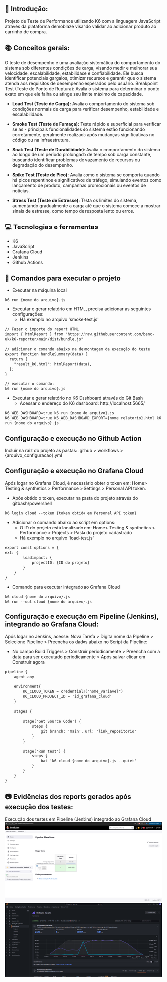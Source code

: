 ## 🚀 Introdução:
Projeto de Teste de Performance utilizando K6 com a linguagem JavaScript através da plataforma demoblaze visando validar ao adicionar produto ao carrinho de compra.

## 📚 Conceitos gerais:
O teste de desempenho é uma avaliação sistemática do comportamento do sistema sob diferentes condições de carga, visando medir e melhorar sua velocidade, escalabilidade, estabilidade e confiabilidade. Ele busca identificar potenciais gargalos, otimizar recursos e garantir que o sistema atenda aos requisitos de desempenho esperados pelo usuário.
Breakpoint Test (Teste de Ponto de Ruptura): Avalia o sistema para determinar o ponto exato em que ele falha ou atinge seu limite máximo de capacidade.

- **Load Test (Teste de Carga):** Avalia o comportamento do sistema sob condições normais de carga para verificar desempenho, estabilidade e escalabilidade.

- **Smoke Test (Teste de Fumaça):** Teste rápido e superficial para verificar se as - principais funcionalidades do sistema estão funcionando corretamente, geralmente realizado após mudanças significativas no código ou na infraestrutura.

- **Soak Test (Teste de Durabilidade):** Avalia o comportamento do sistema ao longo de um período prolongado de tempo sob carga constante, buscando identificar problemas de vazamento de recursos ou degradação do desempenho.

- **Spike Test (Teste de Pico):** Avalia como o sistema se comporta quando há picos repentinos e significativos de tráfego, simulando eventos como lançamento de produto, campanhas promocionais ou eventos de notícias.

- **Stress Test (Teste de Estresse):** Testa os limites do sistema, aumentando gradualmente a carga até que o sistema comece a mostrar sinais de estresse, como tempo de resposta lento ou erros.

## 💻 Tecnologias e ferramentas
- K6
- JavaScript
- Grafana Cloud
- Jenkins
- Github Actions

## 🤖 Comandos para executar o projeto
- Executar na máquina local

```
k6 run {nome do arquivo}.js
```

- Executar e gerar relatório em HTML, precisa adicionar as seguintes configurações:
    - Há exemplo no arquivo 'smoke-test.js'

```
// Fazer o importe do report HTML
import { htmlReport } from "https://raw.githubusercontent.com/benc-uk/k6-reporter/main/dist/bundle.js";

// adicionar o comando abaixo na desmontagem da execução do teste
export function handleSummary(data) {
  return {
    "result_k6.html": htmlReport(data),
  };
}

// executar o comando:
k6 run {nome do arquivo}.js
```

- Executar e gerar relatório no K6 Dashboard através do Git Bash
    - Acessar o endereço do K6 dashboard: http://localhost:5665/ 

```
K6_WEB_DASHBOARD=true k6 run {nome do arquivo}.js
K6_WEB_DASHBOARD=true K6_WEB_DASHBOARD_EXPORT={nome relatorio}.html k6 run {nome do arquivo}.js
```

## Configuração e execução no Github Action
Incluir na raiz do projeto as pastas: .github > workflows > {arquivo_configuracao}.yml

## Configuração e execução no Grafana Cloud
Após logar no Grafana Cloud, é necessário obter o token em: Home> Testing & synthetics > Performance > Settings > Personal API token.
- Após obtido o token, executar na pasta do projeto através do gitbash/powershell
```
k6 login cloud --token {token obtido em Personal API token}
```
- Adicionar o comando abaixo ao script em options:
  - O ID do projeto está localizado em: Home> Testing & synthetics > Performance > Projects > Pasta do projeto cadastrado
  - Há exemplo no arquivo 'load-test.js'
```
export const options = {
ext: {
        loadimpact: {
            projectID: {ID do projeto}
        }
    }
}    
```    

- Comando para executar integrado ao Grafana Cloud

```
k6 cloud {nome do arquivo}.js
k6 run --out cloud {nome do arquivo}.js
```

## Configuração e execução em Pipeline (Jenkins), integrando ao Grafana Cloud:
Após logar no Jenkins, acesse: Nova Tarefa > Digita nome da Pipeline > Selecione Pipeline > Preencha os dados abaixo no Script da Pipeline:
  - No campo Build Triggers > Construir periodicamente > Preencha com a data para ser executado periodicamente > Após salvar clicar em Construir agora

```
pipeline {
    agent any

    environment{
        K6_CLOUD_TOKEN = credentials("nome_variavel")
        K6_CLOUD_PROJECT_ID = 'id_grafana_cloud'
    }

    stages {
        
        stage('Get Source Code') {
            steps {
                git branch: 'main', url: 'link_repositorio'
            }
        }
        
        stage('Run test') {
            steps {
                bat 'k6 cloud {nome do arquivo}.js --quiet'
            }
        }
    }
}
```

## 📷 Evidências dos reports gerados após execução dos testes:
Execução dos testes em Pipeline (Jenkins) integrado ao Grafana Cloud
![alt text](image-1.png)
![alt text](image.png)